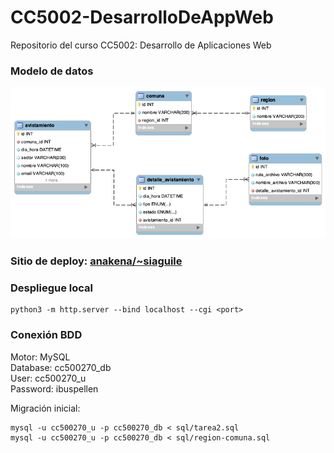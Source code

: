 # CC5002-DesarrolloDeAppWeb
Repositorio del curso CC5002: Desarrollo de Aplicaciones Web

### Modelo de datos
![Modelo de datos](./enunciado/tarea2.png)

### Sitio de deploy: [anakena/~siaguile](https://anakena.dcc.uchile.cl/~siaguile/index.html)

### Despliegue local
```
python3 -m http.server --bind localhost --cgi <port> 
```

### Conexión BDD
Motor: MySQL    
Database: cc500270_db    
User: cc500270_u    
Password: ibuspellen    

Migración inicial:  

```
mysql -u cc500270_u -p cc500270_db < sql/tarea2.sql
mysql -u cc500270_u -p cc500270_db < sql/region-comuna.sql
```
